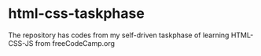 # html-css-taskphase
The repository has codes from my self-driven taskphase of learning HTML-CSS-JS from freeCodeCamp.org
